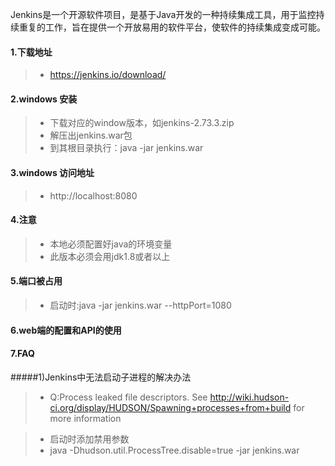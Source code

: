 Jenkins是一个开源软件项目，是基于Java开发的一种持续集成工具，用于监控持续重复的工作，旨在提供一个开放易用的软件平台，使软件的持续集成变成可能。
#### 1.下载地址
> * https://jenkins.io/download/

#### 2.windows 安装
> * 下载对应的window版本，如jenkins-2.73.3.zip
> * 解压出jenkins.war包
> * 到其根目录执行：java -jar jenkins.war

#### 3.windows 访问地址
> * http://localhost:8080

#### 4.注意
> * 本地必须配置好java的环境变量
> * 此版本必须会用jdk1.8或者以上

#### 5.端口被占用
> * 启动时:java -jar jenkins.war --httpPort=1080

#### 6.web端的配置和API的使用

#### 7.FAQ
#####1)Jenkins中无法启动子进程的解决办法
> * Q:Process leaked file descriptors. See http://wiki.hudson-ci.org/display/HUDSON/Spawning+processes+from+build for more information

> * 启动时添加禁用参数
> * java -Dhudson.util.ProcessTree.disable=true -jar jenkins.war  

